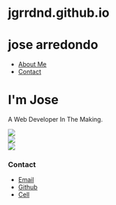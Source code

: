 # jgrrdnd.github.io
<!doctype html>
<html>

<head>
  <title>Portfolio</title>
  <link rel="stylesheet" href="http://maxcdn.bootstrapcdn.com/bootstrap/3.3.6/css/bootstrap.min.css">
  <meta name="viewport" content="width=device-width, initial-scale=1">
  <link href="https://fonts.googleapis.com/css?family=Special+Elite:300,400,700|Sanchez" rel="stylesheet" type="text/css">
  <link rel="stylesheet" type="text/css" href="style.css">
</head>

<body>
  <div class="header">
    <div class="container">
      <div class="row">
        <div class="col-md-3">
        <h1>jose arredondo</h1>
        </div>
        <div class="col-md-9">
          <ul class="pull-right">
            <li>
              <a class="about-me" href="#">About Me</a>
            </li>
            <li>
              <a class="btn btn-default" href="#">Contact</a>
            </li>
          </ul>
        </div>
      </div>
    </div>
  </div>

  <div class="main">
    <div class="container">
      <h1><span>I'm Jose</span></h1>
      <p>
            <span>A Web Developer In The Making.</span>
      </p>
    </div>
  </div>



  <div class="supporting">
    <div class="container">
      <div class="row">
        <div class="col-md-4">
          <a href="#" class="thumbnail"><img src="img/p1.jpg" /></a>
        </div>
        <div class="col-md-4">
          <a href="#" class="thumbnail"><img src="img/p2.jpg" /></a>
        </div>
        <div class="col-md-4">
          <a href="#" class="thumbnail"><img src="img/p3.jpg" /></a>
        </div>
      </div>
    </div>
  </div>

  <div class="footer">
    <div class="container">
      <div class="col-md-2">
        <h3>Contact</h3>
        <ul>
          <li>
            <a href="#">Email</a>
          </li>
          <li>
            <a href="#">Github</a>
          </li>
          <li>
            <a href="#">Cell</a>
          </li>
        </ul>
      </div>
    </div>
  </div>






</body>
</html>
